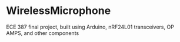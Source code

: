 # WirelessMicrophone
ECE 387 final project, built using Arduino, nRF24L01 transceivers, OP AMPS, and other components
